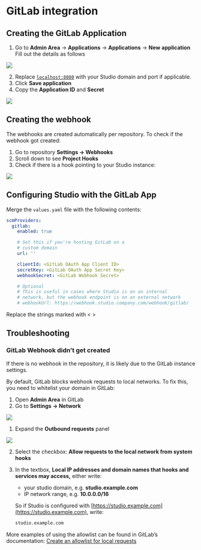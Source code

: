 # GitLab integration

## Creating the GitLab Application

1. Go to **Admin Area** -> **Applications** -> **Applications** -> **New**
   **application** Fill out the details as follows

![](/img/studio-selfhosted-gitlab-1.png)

2. Replace [`localhost:8080`](http://localhost:8080) with your Studio domain and
   port if applicable.
3. Click **Save application**
4. Copy the **Application ID** and **Secret**

![](/img/studio-selfhosted-gitlab-2.png)

## Creating the webhook

The webhooks are created automatically per repository. To check if the webhook
got created:

1. Go to repository **Settings -> Webhooks**
2. Scroll down to see **Project Hooks**
3. Check if there is a hook pointing to your Studio instance:

![](/img/studio-selfhosted-gitlab-3.png)

## Configuring Studio with the GitLab App

Merge the `values.yaml` file with the following contents:

```yaml
scmProviders:
  gitlab:
    enabled: true

    # Set this if you're hosting GitLab on a
    # custom domain
    url: ''

    clientId: <GitLab OAuth App Client ID>
    secretKey: <GitLab OAuth App Secret Key>
    webhookSecret: <GitLab Webhook Secret>

    # Optional
    # This is useful in cases where Studio is on an internal
    # network, but the webhook endpoint is on an external network
    # webhookUrl: https://webhook.studio.company.com/webhook/gitlab/
```

<admon type="info">

Replace the strings marked with < >

</admon>

## Troubleshooting

### GitLab Webhook didn’t get created

If there is no webhook in the repository, it is likely due to the GitLab
instance settings.

By default, GitLab blocks webhook requests to local networks. To fix this, you
need to whitelist your domain in GitLab:

1. Open **Admin Area** in GitLab
2. Go to **Settings -> Network**

![](/img/studio-selfhosted-gitlab-4.png)

1. Expand the **Outbound requests** panel

![](/img/studio-selfhosted-gitlab-5.png)

2. Select the checkbox: **Allow requests to the local network from system
   hooks**
3. In the textbox, **Local IP addresses and domain names that hooks and services
   may access,** either write:

   - your studio domain, e.g. **studio.example.com**
   - IP network range, e.g. **10.0.0.0/16**

   So if Studio is configured with
   [https://studio.example.com](https://studio.example.com), write:

   ```bash
   studio.example.com
   ```

More examples of using the allowlist can be found in GitLab’s documentation:
[Create an allowlist for local requests](http://gitlab-customca.iterative.ai/help/security/webhooks.md#create-an-allowlist-for-local-requests)
